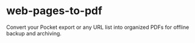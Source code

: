 # web-pages-to-pdf
Convert your Pocket export or any URL list into organized PDFs for offline backup and archiving.
